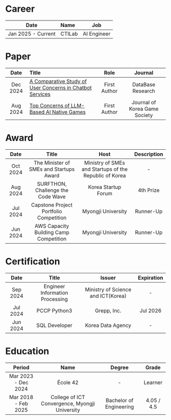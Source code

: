 # Career

|Date|Name|Job|
|:--:|:---|:--:|
|Jan 2025 - Current|CTILab|AI Engineer

# Paper

|Date|Title|Role|Journal|
|:--:|:---|:--:|:--:|
|Dec 2024|[A Comparative Study of User Concerns in Chatbot Services](https://www.kci.go.kr/kciportal/ci/sereArticleSearch/ciSereArtiView.kci?sereArticleSearchBean.artiId=ART003159987)|First Author|DataBase Research|
|Aug 2024|[Top Concerns of LLM-Based AI Native Games](https://www.kci.go.kr/kciportal/ci/sereArticleSearch/ciSereArtiView.kci?sereArticleSearchBean.artiId=ART003108053)|First Author|Journal of Korea Game Society|

# Award

|Date|Title|Host|Description|
|:--:|:--:|:--:|:--:|
|Oct 2024|The Minister of SMEs and Startups Award|Ministry of SMEs and Startups of the Republic of Korea|-|
|Aug 2024|SURFTHON, Challenge the Code Wave|Korea Startup Forum|4th Prize|
|Jul 2024|Capstone Project Portfolio Competition|Myongji University|Runner-Up|
|Jun 2024|AWS Capacity Building Camp Competition|Myongji University|Runner-Up|

# Certification

|Date|Title|Issuer|Expiration|
|:--:|:--:|:--:|:--:|
|Sep 2024|Engineer Information Processing|Ministry of Science and ICT(Korea)|-|
|Jul 2024|PCCP Python3|Grepp, Inc.|Jul 2026|
|Jun 2024|SQL Developer|Korea Data Agency|-|

# Education

|Period|Name|Degree|Grade|
|:--:|:--:|:--:|:--:|
|Mar 2023 - Dec 2024| École 42 | - |Learner|
|Mar 2018 - Feb 2025| College of ICT Convergence, Myongji University | Bachelor of Engineering|4.05 / 4.5|

  

